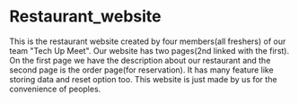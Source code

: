 # Restaurant_website
This is the restaurant website created by four members(all freshers) of our team "Tech Up Meet". Our website has two pages(2nd linked with the first).
On the first page we have the description about our restaurant and the second page is the order page(for reservation).
It has many feature like storing data and reset option too.
This website is just made by us for the convenience of peoples.
